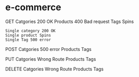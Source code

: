 # e-commerce

GET 
    Catgories 200 OK
    Products 400 Bad request
    Tags Spins

    Single category 200 OK
    Single product Spins
    Single Tag 500 error

POST
    Catgories 500 error
    Products
    Tags

PUT
    Catgories Wrong Route
    Products
    Tags

DELETE
    Catgories Wrong Route
    Products
    Tags
